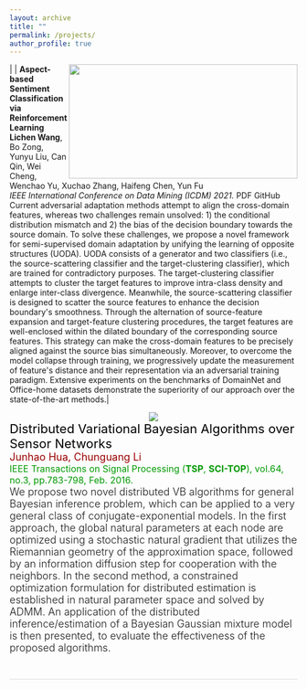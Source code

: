 ```yaml
---
layout: archive
title: ""
permalink: /projects/
author_profile: true
---
```

|<img src='ICDM21_NLP.jpg' align='right' style=' width:400px;height:200px'/> | **Aspect-based Sentiment Classification via Reinforcement Learning** <br> **Lichen Wang**, Bo Zong, Yunyu Liu, Can Qin, Wei Cheng, Wenchao Yu, Xuchao Zhang, Haifeng Chen, Yun Fu<br> <i>IEEE International Conference on Data Mining (ICDM) 2021. </i> PDF GitHub <br> Current adversarial adaptation methods attempt to align the cross-domain features, whereas two challenges remain unsolved: 1) the conditional distribution mismatch and 2) the bias of the decision boundary towards the source domain. To solve these challenges, we propose a novel framework for semi-supervised domain adaptation by unifying the learning of opposite structures (UODA). UODA consists of a generator and two classifiers (i.e., the source-scattering classifier and the target-clustering classifier), which are trained for contradictory purposes. The target-clustering classifier attempts to cluster the target features to improve intra-class density and enlarge inter-class divergence. Meanwhile, the source-scattering classifier is designed to scatter the source features to enhance the decision boundary's smoothness. Through the alternation of source-feature expansion and target-feature clustering procedures, the target features are well-enclosed within the dilated boundary of the corresponding source features. This strategy can make the cross-domain features to be precisely aligned against the source bias simultaneously. Moreover, to overcome the model collapse through training, we progressively update the measurement of feature's distance and their representation via an adversarial training paradigm. Extensive experiments on the benchmarks of DomainNet and Office-home datasets demonstrate the superiority of our approach over the state-of-the-art methods.| 

<style>
.pubt {
  font-size: 22px;
  font-weight:400;
  color: #000;
}
@media (max-width: 768px) {
  .pubt {
    text-align: center;
    margin-top: 10px;
    margin-bottom: 10px;
  }
  .pubd {
    text-align: justify;
  }
}
.pubd {  
  font-size: 18px;
  font-weight: 300;
}
.pubimg {
  text-align: center;
}
.pubimg img {
  max-width: 100%;
}
.puba {
  font-size: 18px;
  color: #900;
}
.pubv {
  color: #090;
  font-size: 16px;
}
.publ {
  padding-top: 10px;
}
.publ li {
  border: 1px solid #CCC;
  padding: 5px;
  margin: 5px 2px;
  display: inline-block;
}
.pubwrap {
  padding-bottom: 20px;
  margin-bottom: 50px;
  border-bottom: 1px solid #DDD;
}
.pub {
}
</style>


<div class="pubwrap">
  <div class="row">
    <div class="col-md-5">
		<div class="pubimg"><img src="dmtl-paper.jpg"></div>
    </div>
    <div class="col-md-7">
		<div class="pub">
		<div class="pubt"> Distributed Variational Bayesian Algorithms over Sensor Networks</div>
		<div class="puba">Junhao Hua, Chunguang Li</div>
		<div class="pubv">IEEE Transactions on Signal Processing (<b>TSP</b>, <b>SCI-TOP</b>), vol.64, no.3, pp.783-798, Feb. 2016. </div>			
		<div class="pubd">
		We propose two novel distributed VB algorithms for general Bayesian inference problem, 
		which can be applied to a very general class of conjugate-exponential models. 
		In the first approach, the global natural parameters at each node are optimized using 
		a stochastic natural gradient that utilizes the Riemannian geometry of the approximation space, 
		followed by an information diffusion step for cooperation with the neighbors. 
		In the second method, a constrained optimization formulation for distributed estimation is established
		in natural parameter space and solved by ADMM. An application of the distributed inference/estimation 
		of a Bayesian Gaussian mixture model is then presented, to evaluate the effectiveness of the proposed algorithms.
		</div>
		<div class="publ">
		  <ul>
<!-- 		    <li><a href="./papers/dvb_hua2016tsp.pdf">PDF</a></li>
		    <li><a href="https://github.com/huajh/dVB">Code</a></li>
			<li><a href="#">Blog Post</a></li>
		    <li><a href="#">Supplemental</a></li>	 -->
		  </ul>
		</div>
		</div>
	</div>
  </div>
</div>   
<!--  -->

<!-- ## Ongoing Projects
----------------

### [2020 - *Current*]
-----------
* Skeleton-based Human Action Recognition.
* Automated COVID-19 Detection: A HRNet Approach
* Early Parkinson's Disease Prediction.
* Automatic Video Captioning System.
* Cardless transaction system.


### [2019 - 2020]
-----------
* Artificial Prognosis of Cardiac Disease: A Data-scientific Approach in Outlier Handling.
* Bangla Sign Digit Classification.
* Alzheimer's Disease Detection applying Neural Network.

## Undergraduate Course Projects [2015-2019]
----------------
* Optimal Location Recommendation for a Food Restaurant using Hybridized K-Means Clustering algorithm.
* Extraction of text from Images using Optical Character Recognition algorithm.
* Segmentation of Brain Tumor using Image Processing Techniques.
* A website to draw 2D and 3D object and implementation of transformation algorithm to visualize data. (*WebGL, C++*)
* Melitus Detector: A dynamic website to detect Diabetes and Medication System.
* Diabetes Prediction using Data Mining Algorithm (*Jupyter Notebook with excellent GUI*).
* Implementation of query processing and optimization algorithms in a management software.
* Line Follower and blockage prevention Robot (*Arduino*).
* A dynamic website using MVC to manage product and stock repository (*MVC Framework, MySQL, Visual Basic*).
* Case Study: Implementing shortest path and route based protocol on Bus Management System  
* Super Shop Management System (*PHP, MySQL, Visual Basic*).
* A Scientific Mathematical Calculator(*Android Studio*).
* Student Management System (*Language: Java in NeatBeans IDE*).
* UFO Destruction: Save the City (*Language: C and iGraphics.h*).

__________________________________________________ -->